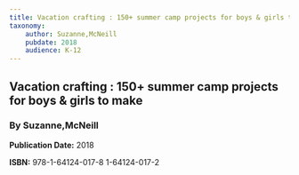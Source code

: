 ```yaml
---
title: Vacation crafting : 150+ summer camp projects for boys & girls to make
taxonomy:
	author: Suzanne,McNeill
	pubdate: 2018
	audience: K-12
---
```

## Vacation crafting : 150+ summer camp projects for boys & girls to make
### By Suzanne,McNeill


**Publication Date:** 2018

**ISBN:** 978-1-64124-017-8 1-64124-017-2